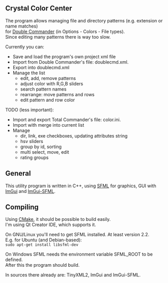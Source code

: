 
## Crystal Color Center
The program allows managing file and directory patterns (e.g. extension or name matches)  
for [Double Commander](http://doublecmd.sourceforge.net/) (in Options - Colors - File types).  
Since editing many patterns there is way too slow.  

Currently you can:
- Save and load the program's own project xml file
- Import from Double Commander's file: doublecmd.xml.
- Export into doublecmd.xml
- Manage the list
  * edit, add, remove patterns
  * adjust color with R,G,B sliders
  * search pattern names
  * rearrange: move patterns and rows
  * edit pattern and row color

TODO (less important):
- Import and export Total Commander's file: color.ini.
- Import with merge into current list
- Manage
  * dir, link, exe checkboxes, updating attributes string
  * hsv sliders
  * group by id, sorting
  * multi select, move, edit
  * rating groups

## General
This utility program is written in C++, using [SFML](https://github.com/SFML/SFML) for graphics,
GUI with [ImGui](https://github.com/ocornut/imgui) and [ImGui-SFML](https://github.com/eliasdaler/imgui-sfml).

## Compiling
Using [CMake](https://cmake.org/), it should be possible to build easily.  
I'm using Qt Creator IDE, which supports it.  

On GNU/Linux you'll need to get SFML installed. At least version 2.2.  
E.g. for Ubuntu (and Debian-based):  
`sudo apt-get install libsfml-dev`  

On Windows SFML needs the environment variable SFML_ROOT to be defined.  
After this the program should build.  

In sources there already are: TinyXML2, ImGui and ImGui-SFML.  
